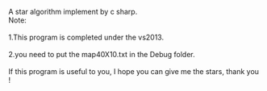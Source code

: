 A star algorithm implement by c sharp.
<br />Note:<br>
<br />1.This program is completed under the vs2013.<br>
<br />2.you need to put the map40X10.txt in the Debug folder. <br>
<br />If this program is useful to you, I hope you can give me the stars, thank you !<br>
